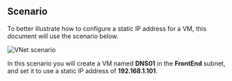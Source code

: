 ## Scenario

To better illustrate how to configure a static IP address for a VM, this document will use the scenario below.

![VNet scenario](./media/virtual-networks-static-ip-scenario-include/static-ip-scenario.png)

In this scenario you will create a VM named **DNS01** in the **FrontEnd** subnet, and set it to use a static IP address of **192.168.1.101**.

 


